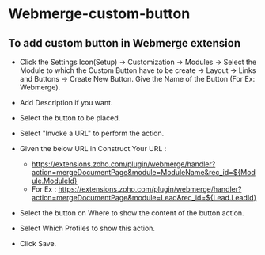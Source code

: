# Webmerge-custom-button


## To add custom button in Webmerge extension

* Click the Settings Icon(Setup) -> Customization -> Modules -> Select the Module to which the Custom Button have to be create -> Layout -> Links and Buttons -> Create New Button.
Give the Name of the Button (For Ex: Webmerge).

* Add Description if you want.

* Select the button to be placed.

* Select "Invoke a URL" to perform the action.

* Given the below URL in Construct Your URL :
  - https://extensions.zoho.com/plugin/webmerge/handler?action=mergeDocumentPage&module=ModuleName&rec_id=${Module.ModuleId}
  - For Ex : https://extensions.zoho.com/plugin/webmerge/handler?action=mergeDocumentPage&module=Lead&rec_id=${Lead.LeadId}

* Select the button on Where to show the content of the button action.

* Select Which Profiles to show this action.

* Click Save.
